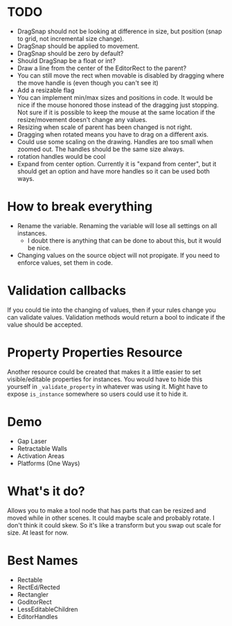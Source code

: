 # TODO
* DragSnap should not be looking at difference in size, but position (snap to grid, not incremental size change).
* DragSnap should be applied to movement.
* DragSnap should be zero by default?
* Should DragSnap be a float or int?
* Draw a line from the center of the EditorRect to the parent?
* You can still move the rect when movable is disabled by dragging where the move handle is (even though you can't see it)
* Add a resizable flag
* You can implement min/max sizes and positions in code.  It would be nice if the mouse honored those instead of the dragging just stopping.  Not sure if it is possible to keep the mouse at the same location if the resize/movement doesn't change any values.
* Resizing when scale of parent has been changed is not right.
* Dragging when rotated means you have to drag on a different axis.
* Could use some scaling on the drawing.  Handles are too small when zoomed out.  The handles should be the same size always.
* rotation handles would be cool
* Expand from center option.  Currently it is "expand from center", but it should get an option and have more handles so it can be used both ways.


# How to break everything
* Rename the variable.  Renaming the variable will lose all settings on all instances.
    * I doubt there is anything that can be done to about this, but it would be nice.
* Changing values on the source object will not propigate.  If you need to enforce values, set them in code.


# Validation callbacks
If you could tie into the changing of values, then if your rules change you can validate values.  Validation methods would return a bool to indicate if the value should be accepted.


# Property Properties Resource
Another resource could be created that makes it a little easier to set visible/editable properties for instances.  You would have to hide this yourself in `_validate_property` in whatever was using it.  Might have to expose `is_instance` somewhere so users could use it to hide it.


# Demo
* Gap Laser
* Retractable Walls
* Activation Areas
* Platforms (One Ways)


# What's it do?
Allows you to make a tool node that has parts that can be resized and moved while in other scenes.  It could maybe scale and probably rotate.  I don't think it could skew.  So it's like a transform but you swap out scale for size.  At least for now.



# Best Names
- Rectable
- RectEd/Rected
- Rectangler
- GoditorRect
- LessEditableChildren
- EditorHandles